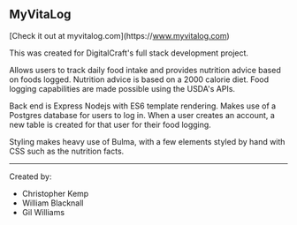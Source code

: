 MyVitaLog
---

[Check it out at myvitalog.com]­(h­ttp­s://­www.myvitalog.com)


This was created for DigitalCraft's full stack development project.

Allows users to track daily food intake and provides nutrition advice based on foods logged. Nutrition advice is based on a 2000 calorie diet. Food logging capabilities are made possible using the USDA's APIs. 

Back end is Express Nodejs with ES6 template rendering. Makes use of a Postgres database for users to log in. When a user creates an account, a new table is created for that user for their food logging. 

Styling makes heavy use of Bulma, with a few elements styled by hand with CSS such as the nutrition facts.

---

Created by:
* Christopher Kemp
* William Blacknall
* Gil Williams